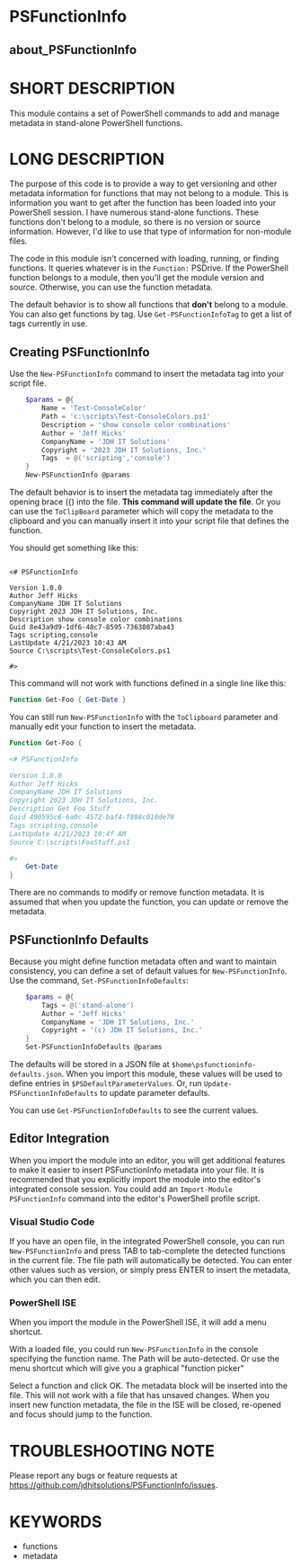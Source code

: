 # PSFunctionInfo

## about_PSFunctionInfo

# SHORT DESCRIPTION

This module contains a set of PowerShell commands to add and manage metadata in stand-alone PowerShell functions.

# LONG DESCRIPTION

The purpose of this code is to provide a way to get versioning and other metadata information for functions that may not belong to a module. This is information you want to get after the function has been loaded into your PowerShell session. I have numerous stand-alone functions. These functions don't belong to a module, so there is no version or source information. However, I'd like to use that type of information for non-module files.

The code in this module isn't concerned with loading, running, or finding functions. It queries whatever is in the `Function:` PSDrive. If the PowerShell function belongs to a module, then you'll get the module version and source. Otherwise, you can use the function metadata.

The default behavior is to show all functions that __don't__ belong to a module. You can also get functions by tag. Use `Get-PSFunctionInfoTag` to get a list of tags currently in use.

## Creating PSFunctionInfo

Use the `New-PSFunctionInfo` command to insert the metadata tag into your script file.

```powershell
    $params = @{
        Name = 'Test-ConsoleColor'
        Path = 'c:\scripts\Test-ConsoleColors.ps1'
        Description = 'show console color combinations'
        Author = 'Jeff Hicks'
        CompanyName = 'JDH IT Solutions'
        Copyright = '2023 JDH IT Solutions, Inc.'
        Tags  = @('scripting','console')
    }
    New-PSFunctionInfo @params
```

The default behavior is to insert the metadata tag immediately after the opening brace ({) into the file. **This command will update the file**. Or you can use the `ToClipBoard` parameter which will copy the metadata to the clipboard and you can manually insert it into your script file that defines the function.

You should get something like this:

```text

<# PSFunctionInfo

Version 1.0.0
Author Jeff Hicks
CompanyName JDH IT Solutions
Copyright 2023 JDH IT Solutions, Inc.
Description show console color combinations
Guid 8e43a9d9-1df6-48c7-8595-7363087aba43
Tags scripting,console
LastUpdate 4/21/2023 10:43 AM
Source C:\scripts\Test-ConsoleColors.ps1

#>
```

This command will not work with functions defined in a single line like this:

```powershell
Function Get-Foo { Get-Date }
```

You can still run `New-PSFunctionInfo` with the `ToClipboard` parameter and manually edit your function to insert the metadata.

```powershell
Function Get-Foo {

<# PSFunctionInfo

Version 1.0.0
Author Jeff Hicks
CompanyName JDH IT Solutions
Copyright 2023 JDH IT Solutions, Inc.
Description Get Foo Stuff
Guid 490595c6-6a0c-4572-baf4-f808c010de70
Tags scripting,console
LastUpdate 4/21/2023 10:4f AM
Source C:\scripts\FooStuff.ps1

#>
    Get-Date
}
```

There are no commands to modify or remove function metadata. It is assumed that when you update the function, you can update or remove the metadata.

## PSFunctionInfo Defaults

Because you might define function metadata often and want to maintain consistency, you can define a set of default values for `New-PSFunctionInfo`. Use the command, `Set-PSFunctionInfoDefaults`:

```powershell
    $params = @{
        Tags = @('stand-alone')
        Author = 'Jeff Hicks'
        CompanyName = 'JDH IT Solutions, Inc.'
        Copyright = '(c) JDH IT Solutions, Inc.'
    }
    Set-PSFunctionInfoDefaults @params
```

The defaults will be stored in a JSON file at `$home\psfunctioninfo-defaults.json`. When you import this module, these values will be used to define entries in `$PSDefaultParameterValues`. Or, run `Update-PSFunctionInfoDefaults` to update parameter defaults.

You can use `Get-PSFunctionInfoDefaults` to see the current values.

## Editor Integration

When you import the module into an editor, you will get additional features to make it easier to insert PSFunctionInfo metadata into your file. It is recommended that you explicitly import the module into the editor's integrated console session. You could add an `Import-Module PSFunctionInfo` command into the editor's PowerShell profile script.

### Visual Studio Code

If you have an open file, in the integrated PowerShell console, you can run `New-PSFunctionInfo` and press TAB to tab-complete the detected functions in the current file. The file path will automatically be detected. You can enter other values such as version, or simply press ENTER to insert the metadata, which you can then edit.

### PowerShell ISE

When you import the module in the PowerShell ISE, it will add a menu shortcut.

With a loaded file, you could run `New-PSFunctionInfo` in the console specifying the function name. The Path will be auto-detected. Or use the menu shortcut which will give you a graphical "function picker"

Select a function and click OK. The metadata block will be inserted into the file. This will not work with a file that has unsaved changes. When you insert new function metadata, the file in the ISE will be closed, re-opened and focus should jump to the function.

# TROUBLESHOOTING NOTE

Please report any bugs or feature requests at https://github.com/jdhitsolutions/PSFunctionInfo/issues.

# KEYWORDS

- functions
- metadata
